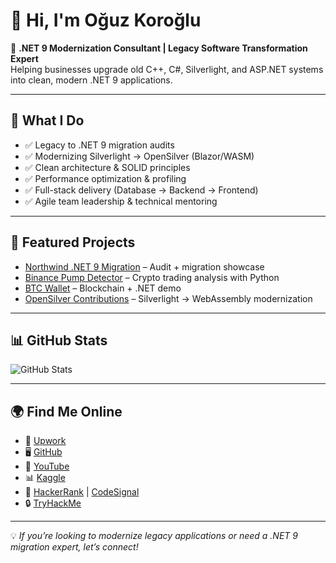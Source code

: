 # 👋 Hi, I'm Oğuz Koroğlu  

🚀 **.NET 9 Modernization Consultant | Legacy Software Transformation Expert**  
Helping businesses upgrade old C++, C#, Silverlight, and ASP.NET systems into clean, modern .NET 9 applications.

---

## 🔧 What I Do
- ✅ Legacy to .NET 9 migration audits  
- ✅ Modernizing Silverlight → OpenSilver (Blazor/WASM)  
- ✅ Clean architecture & SOLID principles  
- ✅ Performance optimization & profiling  
- ✅ Full-stack delivery (Database → Backend → Frontend)  
- ✅ Agile team leadership & technical mentoring  

---

## 📌 Featured Projects
- [Northwind .NET 9 Migration](https://github.com/ogu83/NorthwindModernization) – Audit + migration showcase  
- [Binance Pump Detector](https://github.com/ogu83/binance-pump-detector) – Crypto trading analysis with Python  
- [BTC Wallet](https://github.com/ogu83/btc-wallet) – Blockchain + .NET demo  
- [OpenSilver Contributions](https://github.com/OpenSilver/OpenSilver) – Silverlight → WebAssembly modernization  

---

## 📊 GitHub Stats
![GitHub Stats](https://github-readme-stats.vercel.app/api?username=ogu83&show_icons=true&theme=dark)

---

## 🌍 Find Me Online
- 💼 [Upwork](https://www.upwork.com/freelancers/~016283d4fcd180d334)  
- 🖥️ [GitHub](https://github.com/ogu83)  
- 🎥 [YouTube](https://www.youtube.com/channel/UCTNBKXpwWwnlXxDYUaNz3Qw)  
- 📊 [Kaggle](https://www.kaggle.com/oguzkoroglu/)  
- 💬 [HackerRank](https://www.hackerrank.com/oguzkoroglu) | [CodeSignal](https://app.codesignal.com/profile/ogu83)  
- 🔒 [TryHackMe](https://tryhackme.com/p/ogu)  

---

💡 *If you’re looking to modernize legacy applications or need a .NET 9 migration expert, let’s connect!*
